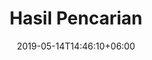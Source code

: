 ---
title: "Hasil Pencarian"
date: 2019-05-14T14:46:10+06:00
description: "Hasil pencarian di Al-Hidayah Pesona Intan - Garut"
---